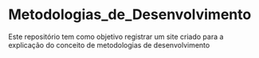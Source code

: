 # Metodologias_de_Desenvolvimento
Este repositório tem como objetivo registrar um site criado para a explicação do conceito de metodologias de desenvolvimento
